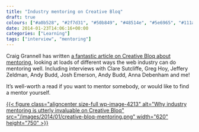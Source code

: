 ```yaml
---
title: "Industry mentoring on Creative Bloq"
draft: true
colours: ["#a0b528", "#2f7d31", "#50b849", "#48514e", "#5e6965", "#111a17", "#b5d333"]
date: 2014-01-23T14:06:16+00:00
categories: ["Learning"]
tags: ["interview", "mentoring"]
---
```


Craig Grannell has written [a fantastic article on Creative Bloq about mentoring](http://www.creativebloq.com/netmag/why-industry-mentoring-utterly-invaluable-11410363), looking at loads of different ways the web industry can do mentoring well. Including interviews with Clare Sutcliffe, Greg Hoy, Jeffery Zeldman, Andy Budd, Josh Emerson, Andy Budd, Anna Debenham and me!

It’s well-worth a read if you want to mentor somebody, or would like to find a mentor yourself.

[{{< figure class="aligncenter size-full wp-image-4213" alt="Why industry mentoring is utterly invaluable on Creative Bloq" src="/images/2014/01/creative-bloq-mentoring.png" width="620" height="750" >}}](http://www.creativebloq.com/netmag/why-industry-mentoring-utterly-invaluable-11410363)

	